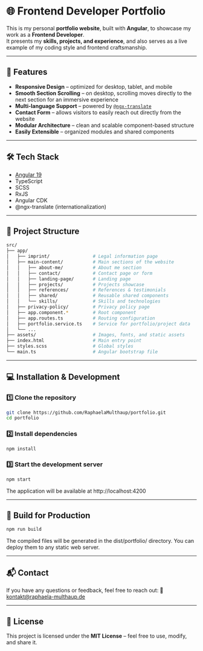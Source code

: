 # 🌐 Frontend Developer Portfolio

This is my personal **portfolio website**, built with **Angular**, to showcase my work as a **Frontend Developer**.  
It presents my **skills, projects, and experience**, and also serves as a live example of my coding style and frontend craftsmanship.

---

## 🚀 Features

- **Responsive Design** – optimized for desktop, tablet, and mobile 
- **Smooth Section Scrolling** – on desktop, scrolling moves directly to the next section for an immersive experience  
- **Multi-language Support** – powered by [`@ngx-translate`](https://github.com/ngx-translate/core)  
- **Contact Form** – allows visitors to easily reach out directly from the website  
- **Modular Architecture** – clean and scalable component-based structure  
- **Easily Extensible** – organized modules and shared components  

---

## 🛠️ Tech Stack

- [Angular 19](https://angular.dev/)
- TypeScript
- SCSS
- RxJS
- Angular CDK
- @ngx-translate (internationalization)

---

## 📁 Project Structure

```bash
src/
├── app/
│   ├── imprint/                # Legal information page
│   ├── main-content/           # Main sections of the website
│   │   ├── about-me/           # About me section
│   │   ├── contact/            # Contact page or form
│   │   ├── landing-page/       # Landing page
│   │   ├── projects/           # Projects showcase
│   │   ├── references/         # References & testimonials
│   │   ├── shared/             # Reusable shared components
│   │   └── skills/             # Skills and technologies
│   ├── privacy-policy/         # Privacy policy page
│   ├── app.component.*         # Root component
│   ├── app.routes.ts           # Routing configuration
│   ├── portfolio.service.ts    # Service for portfolio/project data
│   └── ...
├── assets/                     # Images, fonts, and static assets
├── index.html                  # Main entry point
├── styles.scss                 # Global styles
└── main.ts                     # Angular bootstrap file
```

---

## 💻 Installation & Development

### 1️⃣ Clone the repository

```bash
git clone https://github.com/RaphaelaMulthaup/portfolio.git
cd portfolio
```

### 2️⃣ Install dependencies

```bash
npm install
```

### 3️⃣ Start the development server

```bash
npm start
```

The application will be available at http://localhost:4200

---

## 🧱 Build for Production

```bash
npm run build
```

The compiled files will be generated in the dist/portfolio/ directory.
You can deploy them to any static web server.

---

## 📬 Contact

If you have any questions or feedback, feel free to reach out:
📧 kontakt@raphaela-multhaup.de

---

## 📝 License

This project is licensed under the **MIT License** – feel free to use, modify, and share it.